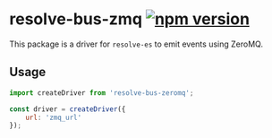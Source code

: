 
# **resolve-bus-zmq**  [![npm version](https://badge.fury.io/js/resolve-bus-zmq.svg)](https://badge.fury.io/js/resolve-bus-zmq)

This package is a driver for `resolve-es` to emit events using ZeroMQ.

## Usage

```js
import createDriver from 'resolve-bus-zeromq';

const driver = createDriver({
    url: 'zmq_url'
});
```
